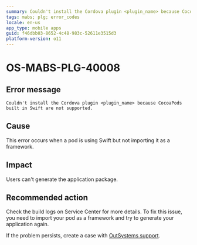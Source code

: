 ```yaml
---
summary: Couldn't install the Cordova plugin <plugin_name> because CocoaPods built in Swift are not supported.
tags: mabs; plg; error_codes
locale: en-us
app_type: mobile apps
guid: f46dbb03-8652-4c48-983c-52611e3515d3
platform-version: o11
---
```


# OS-MABS-PLG-40008

## Error message

`Couldn't install the Cordova plugin <plugin_name> because CocoaPods built in
Swift are not supported.`

## Cause

This error occurs when a pod is using Swift but not importing it as a
framework.

## Impact

Users can't generate the application package.

## Recommended action

Check the build logs on Service Center for more details. To fix this issue, you
need to import your pod as a framework and try to generate your application
again.

If the problem persists, create a case with [OutSystems
support](https://www.outsystems.com/support/portal/open-support-case?ErrorCode=OS-MABS-PLG-40008).
